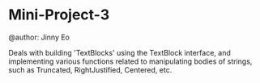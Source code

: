 # Mini-Project-3

@author: Jinny Eo

Deals with building 'TextBlocks' using the TextBlock interface, and implementing various functions related to manipulating bodies of strings, such as Truncated, RightJustified, Centered, etc.
